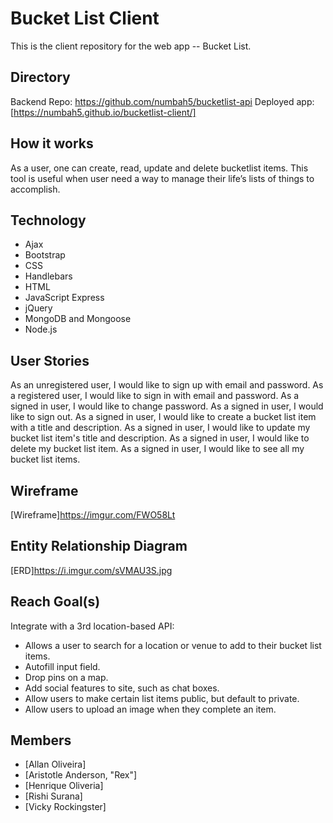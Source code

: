 # Bucket List Client
This is the client repository for the web app -- Bucket List.

## Directory
Backend Repo: https://github.com/numbah5/bucketlist-api
Deployed app: [https://numbah5.github.io/bucketlist-client/]

## How it works
As a user, one can create, read, update and delete bucketlist items. This tool is
useful when user need a way to manage their life’s lists of things to accomplish.

## Technology
- Ajax
- Bootstrap
- CSS
- Handlebars
- HTML
- JavaScript Express
- jQuery
- MongoDB and Mongoose
- Node.js

## User Stories
As an unregistered user, I would like to sign up with email and password.
As a registered user, I would like to sign in with email and password.
As a signed in user, I would like to change password.
As a signed in user, I would like to sign out.
As a signed in user, I would like to create a bucket list item with a title and description.
As a signed in user, I would like to update my bucket list item's title and description.
As a signed in user, I would like to delete my bucket list item.
As a signed in user, I would like to see all my bucket list items.

## Wireframe
[Wireframe]https://imgur.com/FWO58Lt

## Entity Relationship Diagram
[ERD]https://i.imgur.com/sVMAU3S.jpg

## Reach Goal(s)
Integrate with a 3rd location-based API:
  - Allows a user to search for a location or venue to add to their bucket list items.
  - Autofill input field.
  - Drop pins on a map.
  - Add social features to site, such as chat boxes.
  - Allow users to make certain list items public, but default to private.
  - Allow users to upload an image when they complete an item.


## Members
* [Allan Oliveira]
* [Aristotle Anderson, "Rex"]
* [Henrique Oliveria]
* [Rishi Surana]
* [Vicky Rockingster]
